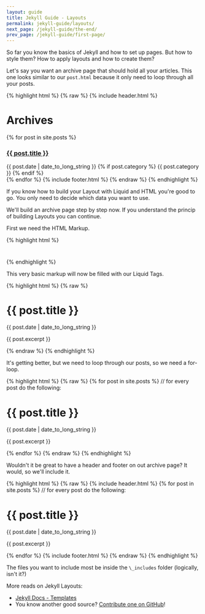 ```yaml
---
layout: guide
title: Jekyll Guide - Layouts
permalink: jekyll-guide/layouts/
next_page: /jekyll-guide/the-end/
prev_page: /jekyll-guide/first-page/
---
```


So far you know the basics of Jekyll and how to set up pages. But how to style them? How to apply layouts and how to create them? 

Let's say you want an archive page that should hold all your articles. This one looks similar to our `post.html` because it only need to loop through all your posts.

{% highlight html %}
{% raw %}
{% include header.html %}

<h1>Archives</h1>
{% for post in site.posts %}
    <div class="latest-posts__single-post--archive">
        <h3><a href="{{post.url}}">{{ post.title }}</a></h3>
        <time class="article__date-time" pubdate="{{ post.date | date_to_rfc822 }}">{{ post.date | date_to_long_string }}</time> 
        {% if post.category %} 
           <span class="article__category">{{ post.category }}</span>
        {% endif %}
    </div>
{% endfor %}
{% include footer.html %}
{% endraw %}
{% endhighlight %}

If you know how to build your Layout with Liquid and HTML you're good to go. You only need to decide which data you want to use.

We'll build an archive page step by step now. If you understand the princip of building Layouts you can continue.

First we need the HTML Markup.

{% highlight html %}
<div class="article">
  <h1 class="headline"></h1>
  <time class="date"></time>
  <p class="excerpt"></p>
</div>
{% endhighlight %}

This very basic markup will now be filled with our Liquid Tags.


{% highlight html %}
{% raw %}
<div class="article">
  <h1 class="headline">{{ post.title }}</h1>
  <time class="date"> {{ post.date | date_to_long_string }}</time> <!-- Outputs 09. August 2013 for example -->
  <p class="excerpt">{{ post.excerpt }}</p>
</div>
{% endraw %}
{% endhighlight %}

It's getting better, but we need to loop through our posts, so we need a for-loop.

{% highlight html %}
{% raw %} 
{% for post in site.posts %} // for every post do the following: 
<div class="article">
  <h1 class="headline">{{ post.title }}</h1>
  <time class="date"> {{ post.date | date_to_long_string }}</time> <!-- Outputs 09. August 2013 for example -->
  <p class="excerpt">{{ post.excerpt }}</p>
</div>
{% endfor %}
{% endraw %}
{% endhighlight %}

Wouldn't it be great to have a header and footer on out archive page? It would, so we'll include it.

{% highlight html %}
{% raw %} 
{% include header.html %}
{% for post in site.posts %} // for every post do the following: 
<div class="article">
  <h1 class="headline">{{ post.title }}</h1>
  <time class="date"> {{ post.date | date_to_long_string }}</time> <!-- Outputs 09. August 2013 for example -->
  <p class="excerpt">{{ post.excerpt }}</p>
</div>
{% endfor %}
{% include footer.html %}
{% endraw %}
{% endhighlight %}

The files you want to include most be inside the `\_includes` folder (logically, isn't it?)

More reads on Jekyll Layouts:

- [Jekyll Docs - Templates](http://jekyllrb.com/docs/templates/)
- You know another good source? [Contribute one on GitHub](https://github.com/kevingimbel/kevingimbel.github.io/pulls)!
